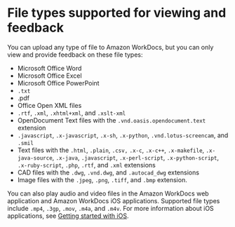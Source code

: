 # File types supported for viewing and feedback<a name="file-types"></a>

You can upload any type of file to Amazon WorkDocs, but you can only view and provide feedback on these file types: 
+ Microsoft Office Word
+ Microsoft Office Excel
+ Microsoft Office PowerPoint
+ `.txt`
+ \.pdf
+ Office Open XML files
+ `.rtf`, `.xml`, `.xhtml+xml`, and `.xslt-xml`
+ OpenDocument Text files with the `.vnd.oasis.opendocument.text` extension
+ `.javascript`, `.x-javascript`, `.x-sh`, `.x-python`, `.vnd.lotus-screencam`, and `.smil`
+ Text files with the `.html`, `.plain`, `.csv,` `.x-c`, `.x-c++`, `.x-makefile`, `.x-java-source`, `.x-java`, `.javascript`, `.x-perl-script`, `.x-python-script`, `.x-ruby-script`, `.php`, `.rtf`, and `.xml` extensions
+ CAD files with the `.dwg`, `.vnd.dwg`, and `.autocad_dwg` extensions
+ Image files with the `.jpeg`, `.png`, `.tiff`, and `.bmp` extension\.

You can also play audio and video files in the Amazon WorkDocs web application and Amazon WorkDocs iOS applications\. Supported file types include `.mp4`, `.3gp`, `.mov`, `.m4a`, and `.m4v`\. For more information about iOS applications, see [Getting started with iOS](iphone_client_help.md)\.
